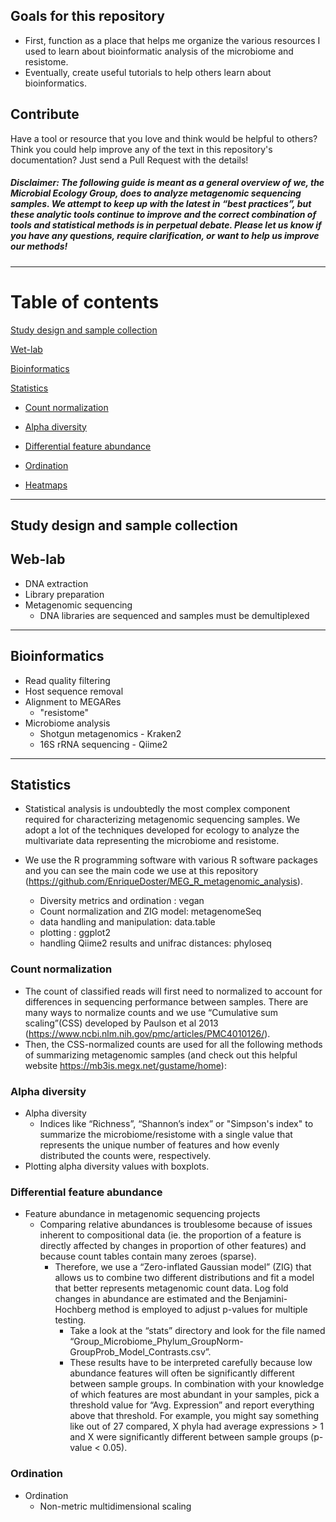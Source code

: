 ## Goals for this repository

* First, function as a place that helps me organize the various resources I used to learn about bioinformatic analysis of the microbiome and resistome.
* Eventually, create useful tutorials to help others learn about bioinformatics.

## Contribute
Have a tool or resource that you love and think would be helpful to others? Think you could help improve any of the text in this repository's documentation?
Just send a Pull Request with the details!

##### Disclaimer: The following guide is meant as a general overview of we, the Microbial Ecology Group, does to analyze metagenomic sequencing samples. We attempt to keep up with the latest in “best practices”, but these analytic tools continue to improve and the correct combination of tools and statistical methods is in perpetual debate. Please let us know if you have any questions, require clarification, or want to help us improve our methods!

---

# Table of contents

[Study design and sample collection](#study-design-and-sample-collection)

[Wet-lab](#wet-lab)

[Bioinformatics](#bioinformatics)

[Statistics](#statistics)

* [Count normalization](#count-normalization)

* [Alpha diversity](#alpha-diversity)

* [Differential feature abundance](#differential-feature-abundance)

* [Ordination](#ordination)

* [Heatmaps](#heatmaps)

---

## Study design and sample collection

## Web-lab

* DNA extraction
* Library preparation
* Metagenomic sequencing
  * DNA libraries are sequenced and samples must be demultiplexed

---
## Bioinformatics

* Read quality filtering
* Host sequence removal
* Alignment to MEGARes
  * "resistome"
* Microbiome analysis
  * Shotgun metagenomics - Kraken2
  * 16S rRNA sequencing - Qiime2

---
## Statistics

* Statistical analysis is undoubtedly the most complex component required for characterizing metagenomic sequencing samples. We adopt a lot of the techniques developed for ecology to analyze the multivariate data representing the microbiome and resistome.

* We use the R programming software with various R software packages and you can see the main code we use at this repository (https://github.com/EnriqueDoster/MEG_R_metagenomic_analysis).
  * Diversity metrics and ordination : vegan
  * Count normalization and ZIG model: metagenomeSeq
  * data handling and manipulation: data.table
  * plotting : ggplot2
  * handling Qiime2 results and unifrac distances: phyloseq

### Count normalization

* The count of classified reads will first need to normalized to account for differences in sequencing performance between samples. There are many ways to normalize counts and we use “Cumulative sum scaling”(CSS) developed by Paulson et al 2013 (https://www.ncbi.nlm.nih.gov/pmc/articles/PMC4010126/).
* Then, the CSS-normalized counts are used for all the following methods of summarizing metagenomic samples (and check out this helpful website https://mb3is.megx.net/gustame/home):

### Alpha diversity

* Alpha diversity
  * Indices like “Richness”, “Shannon’s index” or "Simpson's index" to summarize the microbiome/resistome with a single value that represents the unique number of features and how evenly distributed the counts were, respectively.
* Plotting alpha diversity values with boxplots.


### Differential feature abundance

* Feature abundance in metagenomic sequencing projects
  * Comparing relative abundances is troublesome because of issues inherent to compositional data (ie. the proportion of a feature is directly affected by changes in proportion of other features) and because count tables contain many zeroes (sparse).
      * Therefore, we use a “Zero-inflated Gaussian model” (ZIG) that allows us to combine two different distributions and fit a model that better represents metagenomic count data. Log fold changes in abundance are estimated and the Benjamini-Hochberg method is employed to adjust p-values for multiple testing.
        * Take a look at the “stats” directory and look for the file named “Group_Microbiome_Phylum_GroupNorm-GroupProb_Model_Contrasts.csv”.
         * These results have to be interpreted carefully because low abundance features will often be significantly different between sample groups. In combination with your knowledge of which features are most abundant in your samples, pick a threshold value for “Avg. Expression” and report everything above that threshold. For example, you might say something like out of 27 compared, X phyla had average expressions > 1 and X were significantly different between sample groups (p-value < 0.05).

### Ordination

* Ordination
  * Non-metric multidimensional scaling
